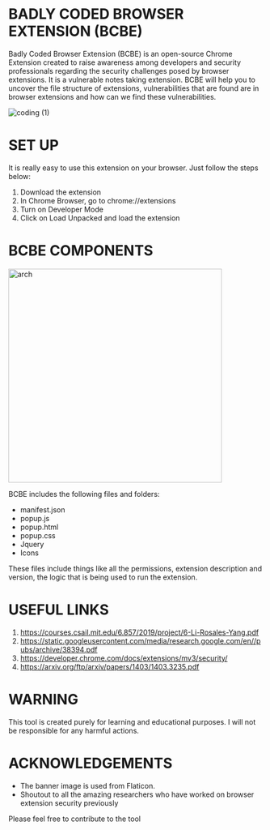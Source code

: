 # BADLY CODED BROWSER EXTENSION (BCBE)
Badly Coded Browser Extension (BCBE) is an open-source Chrome Extension created to raise awareness among developers and security professionals regarding the security challenges posed by browser extensions. It is a vulnerable notes taking extension. BCBE will help you to uncover the file structure of extensions, vulnerabilities that are found are in browser extensions and how can we find these vulnerabilities. 

![coding (1)](https://github.com/infosecak/BCBE/assets/70256749/ca0223cf-794a-4f96-be97-7a2138c4f629)

# SET UP
It is really easy to use this extension on your browser. Just follow the steps below:
1. Download the extension
2. In Chrome Browser, go to chrome://extensions
3. Turn on Developer Mode 
4. Click on Load Unpacked and load the extension

# BCBE COMPONENTS
<img width="422" alt="arch" src="https://github.com/infosecak/BCBE/assets/70256749/ec52bee0-d649-443a-bbf1-0a402ea02d34">

BCBE includes the following files and folders:
- manifest.json
- popup.js
- popup.html
- popup.css
- Jquery
- Icons

These files include things like all the permissions, extension description and version, the logic that is being used to run the extension. 


# USEFUL LINKS
1. https://courses.csail.mit.edu/6.857/2019/project/6-Li-Rosales-Yang.pdf
2. https://static.googleusercontent.com/media/research.google.com/en//pubs/archive/38394.pdf
3. https://developer.chrome.com/docs/extensions/mv3/security/
4. https://arxiv.org/ftp/arxiv/papers/1403/1403.3235.pdf

# WARNING
This tool is created purely for learning and educational purposes. I will not be responsible for any harmful actions. 

# ACKNOWLEDGEMENTS
- The banner image is used from Flaticon.
- Shoutout to all the amazing researchers who have worked on browser extension security previously

Please feel free to contribute to the tool
